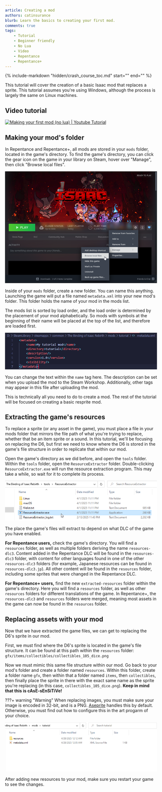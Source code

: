 ```yaml
---
article: Creating a mod
authors: catinsurance
blurb: Learn the basics to creating your first mod.
comments: true
tags:
    - Tutorial
    - Beginner friendly
    - No Lua
    - Video
    - Repentance
    - Repentance+
---
```


{% include-markdown "hidden/crash_course_toc.md" start="<!-- start -->" end="<!-- end -->" %}

This tutorial will cover the creation of a basic Isaac mod that replaces a sprite. This tutorial assumes you're using Windows, although the process is largely the same on Linux machines.

## Video tutorial
[![Making your first mod (no lua) | Youtube Tutorial](https://img.youtube.com/vi/rukHB48olG8/0.jpg)](https://youtu.be/rukHB48olG8 "Video tutorial")

## Making your mod's folder
In Repentance and Repentance+, all mods are stored in your `mods` folder, located in the game's directory. To find the game's directory, you can click the gear icon on the game in your library on Steam, hover over "Manage", then click "Browse local files".

![Opening the mod's directory](../assets/creating_a_mod/browse_local_files.png)

Inside of your `mods` folder, create a new folder. You can name this anything. Launching the game will put a file named `metadata.xml` into your new mod's folder. This folder holds the name of your mod in the mods list.

The mods list is sorted by load order, and the load order is determined by the placement of your mod alphabetically. So mods with symbols at the beginning of their name will be placed at the top of the list, and therefore are loaded first.

![The metadata.xml of your mod](../assets/creating_a_mod/metadata_xml.png)

You can change the text within the `name` tag here. The description can be set when you upload the mod to the Steam Workshop. Additionally, other tags may appear in this file after uploading the mod.

This is technically all you need to do to create a mod. The rest of the tutorial will be focused on creating a basic resprite mod.

## Extracting the game's resources
To replace a sprite (or any asset in the game), you must place a file in your mods folder that mirrors the file path of what you're trying to replace, whether that be an item sprite or a sound. In this tutorial, we'll be focusing on replacing the D6, but first we need to know where the D6 is stored in the game's file structure in order to replicate that within our mod.

Open the game's directory as we did before, and open the `tools` folder. Within the `tools` folder, open the `ResourceExtractor` folder. Double-clicking `ResourceExtractor.exe` will run the resource extraction program. This may take a while, so wait for it to complete its process.

![The resource extractor](../assets/creating_a_mod/resource_extractor.png)

The place the game's files will extract to depend on what DLC of the game you have enabled.

**For Repentance users,** check the game's directory. You will find a `resources` folder, as well as multiple folders deriving the name `resources-dlc3`. Content added in the Repentance DLC will be found in the `resources-dlc3` folder, with content for other languages found in one of the other `resources-dlc3` folders (for example, Japanese resources can be found in `resources-dlc3.jp`). All other content will be found in the `resources` folder, including some sprites that were changed in the Repentance DLC.

**For Repentance+ users,** find the new `extracted-resources` folder within the game's directory. Here you will find a `resources` folder, as well as other `resources` folders for different translations of the game. In Repentance+, the `resources-dlc3` and `resources` folders were merged, meaning most assets in the game can now be found in the `resources` folder.

## Replacing assets with your mod
Now that we have extracted the game files, we can get to replacing the D6's sprite in our mod.

First, we must find where the D6's sprite is located in the game's file structure. It can be found at this path within the `resources` folder:
`gfx/items/collectibles/collectibles_105_dice.png`

Now we must mimic this same file structure within our mod. Go back to your mod's folder and create a folder named `resources`. Within this folder, create a folder name `gfx`, then within that a folder named `items`, then `collectibles`, then finally place the sprite in there with the exact same name as the sprite you're replacing (in this case, `collectibles_105_dice.png`). **Keep in mind that this is cAsE-sEnSiTiVe!**

???+ warning "Warning"
    When replacing images, you must make sure your image is encoded in 32-bit, and is a PNG. [Aseprite](https://www.aseprite.org/) handles this by default. Otherwise, you must find out how to configure this in the art progarm of your choice.

![The file path we place our sprite in](../assets/creating_a_mod/sprite_replacement.gif)

After adding new resources to your mod, make sure you restart your game to see the changes.